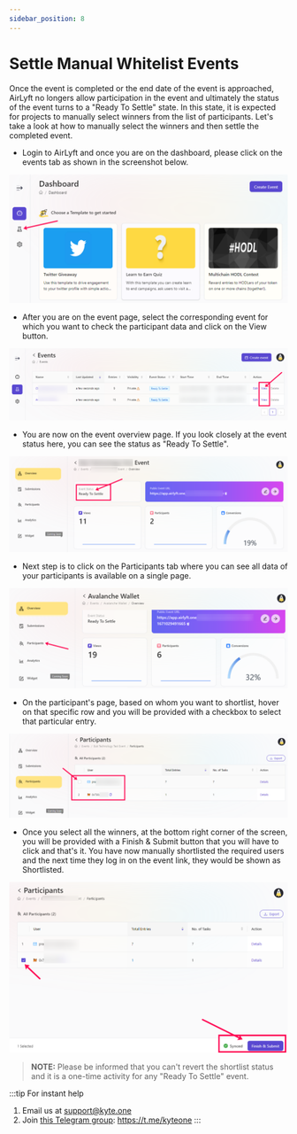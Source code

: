 ```yaml
---
sidebar_position: 8
---
```


# Settle Manual Whitelist Events

Once the event is completed or the end date of the event is approached, AirLyft no longers allow participation in the event and ultimately the status of the event turns to a "Ready To Settle" state. In this state, it is expected for projects to manually select winners from the list of participants. Let's take a look at how to manually select the winners and then settle the completed event.

- Login to AirLyft and once you are on the dashboard, please click on the events tab as shown in the screenshot below.

![Participant View](../images/participationview.png)

- After you are on the event page, select the corresponding event for which you want to check the participant data and click on the View button. 

![event view](../image/../images/eventview.png)

- You are now on the event overview page. If you look closely at the event status here, you can see the status as "Ready To Settle".

![Settle Event](../images/settlestatus.png)

- Next step is to click on the Participants tab where you can see all data of your participants is available on a single page. 

![participant](../images/participant.png)

- On the participant's page, based on whom you want to shortlist, hover on that specific row and you will be provided with a checkbox to select that particular entry.  

![settle participant](../images/settleparticipant.png)

- Once you select all the winners, at the bottom right corner of the screen, you will be provided with a Finish & Submit button that you will have to click and that's it. You have now manually shortlisted the required users and the next time they log in on the event link, they would be shown as Shortlisted.

![Settle Finish](../images/settlefinish.png)

> **NOTE:** Please be informed that you can't revert the shortlist status and it is a one-time activity for any "Ready To Settle" event.

:::tip For instant help
1. Email us at support@kyte.one
2. Join [this Telegram group](https://t.me/kyteone): https://t.me/kyteone
:::
